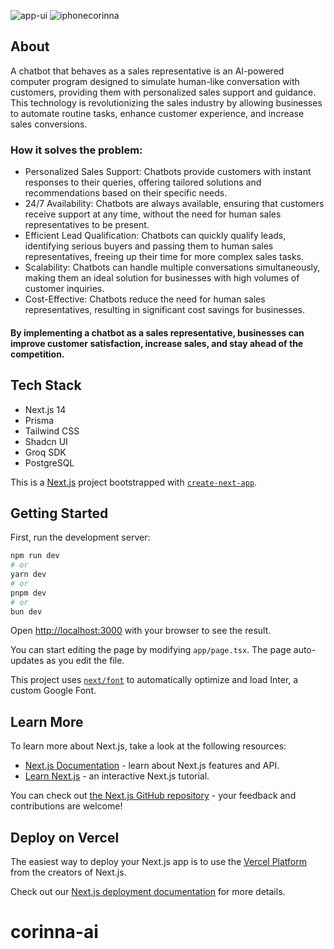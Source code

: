 
![app-ui](https://github.com/Subr1ata/corinna-ai/assets/41237115/a0e4b127-476c-4eef-b4f8-9bb234d41243)
![iphonecorinna](https://github.com/Subr1ata/corinna-ai/assets/41237115/a655bf53-1a13-4edd-84d6-e326f6b1b5f5)

## About

A chatbot that behaves as a sales representative is an AI-powered computer program designed to simulate human-like conversation with customers, providing them with personalized sales support and guidance. This technology is revolutionizing the sales industry by allowing businesses to automate routine tasks, enhance customer experience, and increase sales conversions.

### How it solves the problem:

- Personalized Sales Support: Chatbots provide customers with instant responses to their queries, offering tailored solutions and recommendations based on their specific needs.
- 24/7 Availability: Chatbots are always available, ensuring that customers receive support at any time, without the need for human sales representatives to be present.
- Efficient Lead Qualification: Chatbots can quickly qualify leads, identifying serious buyers and passing them to human sales representatives, freeing up their time for more complex sales tasks.
- Scalability: Chatbots can handle multiple conversations simultaneously, making them an ideal solution for businesses with high volumes of customer inquiries.
- Cost-Effective: Chatbots reduce the need for human sales representatives, resulting in significant cost savings for businesses.

#### By implementing a chatbot as a sales representative, businesses can improve customer satisfaction, increase sales, and stay ahead of the competition.

## Tech Stack

- Next.js 14
- Prisma
- Tailwind CSS
- Shadcn UI
- Groq SDK
- PostgreSQL

This is a [Next.js](https://nextjs.org/) project bootstrapped with [`create-next-app`](https://github.com/vercel/next.js/tree/canary/packages/create-next-app).

## Getting Started

First, run the development server:

```bash
npm run dev
# or
yarn dev
# or
pnpm dev
# or
bun dev
```

Open [http://localhost:3000](http://localhost:3000) with your browser to see the result.

You can start editing the page by modifying `app/page.tsx`. The page auto-updates as you edit the file.

This project uses [`next/font`](https://nextjs.org/docs/basic-features/font-optimization) to automatically optimize and load Inter, a custom Google Font.

## Learn More

To learn more about Next.js, take a look at the following resources:

- [Next.js Documentation](https://nextjs.org/docs) - learn about Next.js features and API.
- [Learn Next.js](https://nextjs.org/learn) - an interactive Next.js tutorial.

You can check out [the Next.js GitHub repository](https://github.com/vercel/next.js/) - your feedback and contributions are welcome!

## Deploy on Vercel

The easiest way to deploy your Next.js app is to use the [Vercel Platform](https://vercel.com/new?utm_medium=default-template&filter=next.js&utm_source=create-next-app&utm_campaign=create-next-app-readme) from the creators of Next.js.

Check out our [Next.js deployment documentation](https://nextjs.org/docs/deployment) for more details.
# corinna-ai
